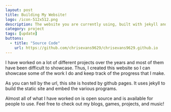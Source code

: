 ```yaml
---
layout: post
title: Building My Website!
logo: /icon-512x512.png
description: The website you are currently using, built with jekyll and hosted with github pages.
category: project
tags: [update]
buttons:
  - title: "Source Code"
    url: https://github.com/chrisevans9629/chrisevans9629.github.io
---
```


I have worked on a lot of different projects over the years and most of them have been difficult to showcase.  Thus, I created this website so I can showcase some of the work I do and keep track of the progress that I make.

As you can tell by the url, this site is hosted by github pages.  It uses jekyll to build the static site and embed the various programs.

Almost all of what I have worked on is open source and is available for people to use.  Feel free to check out my blogs, games, projects, and music!
